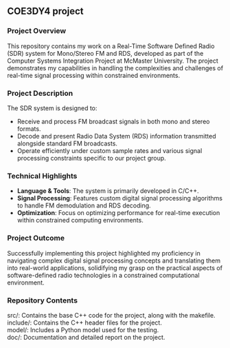 ## COE3DY4 project

### Project Overview
This repository contains my work on a Real-Time Software Defined Radio (SDR) system for Mono/Stereo FM and RDS, developed as part of the Computer Systems Integration Project at McMaster University. The project demonstrates my capabilities in handling the complexities and challenges of real-time signal processing within constrained environments. 

### Project Description
The SDR system is designed to:
- Receive and process FM broadcast signals in both mono and stereo formats.
- Decode and present Radio Data System (RDS) information transmitted alongside standard FM broadcasts.
- Operate efficiently under custom sample rates and various signal processing constraints specific to our project group.

### Technical Highlights
- **Language & Tools**: The system is primarily developed in C/C++.
- **Signal Processing**: Features custom digital signal processing algorithms to handle FM demodulation and RDS decoding.
- **Optimization**: Focus on optimizing performance for real-time execution within constrained computing environments.

### Project Outcome
Successfully implementing this project highlighted my proficiency in navigating complex digital signal processing concepts and translating them into real-world applications, solidifying my grasp on the practical aspects of software-defined radio technologies in a constrained computational environment.

### Repository Contents
src/: Contains the base C++ code for the project, along with the makefile.\
include/: Contains the C++ header files for the project.\
model/: Includes a Python model used for the testing.\
doc/: Documentation and detailed report on the project.

